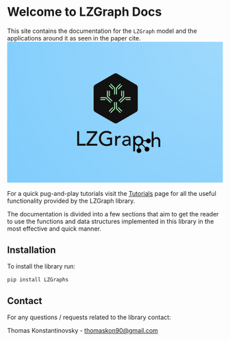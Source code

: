 # Welcome to LZGraph Docs

This site contains the documentation for the
`LZGraph` model and the applications around it as seen in the paper cite.
![alt text](https://github.com/MuteJester/LZGraphs/blob/master/docs/images/lzglogo2.png)

For a quick pug-and-play tutorials visit the [Tutorials](tutorials.md) page for
all the useful functionality provided by the LZGraph library.

The documentation is divided into a few sections that aim to get the reader
to use the functions and data structures implemented in this library in the most
effective and quick manner.

## Installation
 To install the library run:
  <pre><code>pip install LZGraphs</code></pre>
## Contact
 For any questions / requests related to the library contact:

 Thomas Konstantinovsky - thomaskon90@gmail.com
